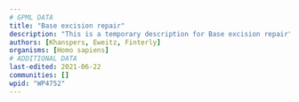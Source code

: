 ```yaml
---
# GPML DATA
title: "Base excision repair"
description: "This is a temporary description for Base excision repair"
authors: [Khanspers, Eweitz, Finterly]
organisms: [Homo sapiens]
# ADDITIONAL DATA
last-edited: 2021-06-22
communities: []
wpid: "WP4752"
---
```

